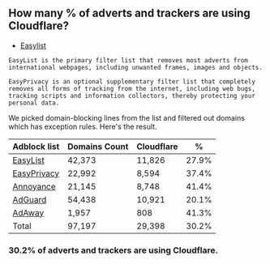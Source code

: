 ## How many % of adverts and trackers are using Cloudflare?


- [Easylist](https://web.archive.org/web/20210516110248/https://easylist.to/)
```
EasyList is the primary filter list that removes most adverts from international webpages, including unwanted frames, images and objects.

EasyPrivacy is an optional supplementary filter list that completely removes all forms of tracking from the internet, including web bugs, tracking scripts and information collectors, thereby protecting your personal data.
```


We picked domain-blocking lines from the list and filtered out domains which has exception rules.
Here's the result.


| Adblock list | Domains Count | Cloudflare | % |
| --- | --- | --- | --- |
| [EasyList](https://easylist.to/easylist/easylist.txt) | 42,373 | 11,826 | 27.9% |
| [EasyPrivacy](https://easylist.to/easylist/easyprivacy.txt) | 22,992 | 8,594 | 37.4% |
| [Annoyance](https://secure.fanboy.co.nz/fanboy-annoyance.txt) | 21,145 | 8,748 | 41.4% |
| [AdGuard](https://adguardteam.github.io/AdGuardSDNSFilter/Filters/filter.txt) | 54,438 | 10,921 | 20.1% |
| [AdAway](https://raw.githubusercontent.com/AdAway/adaway.github.io/master/hosts.txt) | 1,957 | 808 | 41.3% |
| Total | 97,197 | 29,398 | 30.2% |


### 30.2% of adverts and trackers are using Cloudflare.